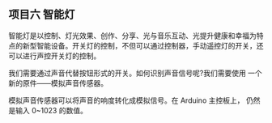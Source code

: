 ## 项目六 智能灯

智能灯是以控制、灯光效果、创作、分享、光与音乐互动、光提升健康和幸福为特点的新型智能设备。开关灯的控制，不但可以通过控制器，手动遥控灯的开关，还可以进行声控开关灯的控制。

我们需要通过声音代替按钮形式的开关。如何识别声音信号呢?我们需要使用 一个新的原件——模拟声音传感器。

模拟声音传感器可以将声音的响度转化成模拟信号。在 Arduino 主控板上， 仍然是输入 0~1023 的数值。